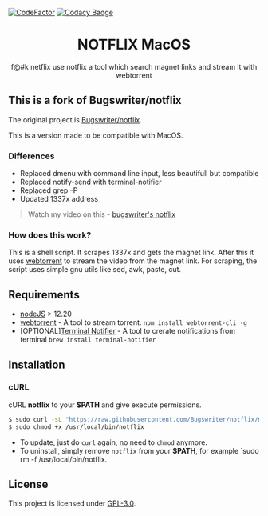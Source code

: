 [![CodeFactor](https://www.codefactor.io/repository/github/ale-ben/notflix-macos/badge)](https://www.codefactor.io/repository/github/ale-ben/notflix-macos)
[![Codacy Badge](https://app.codacy.com/project/badge/Grade/356f544150d048588d58d08e7ca582cb)](https://www.codacy.com/gh/ale-ben/notflix-macos/dashboard?utm_source=github.com&amp;utm_medium=referral&amp;utm_content=ale-ben/notflix-macos&amp;utm_campaign=Badge_Grade)

<h1 align="center">NOTFLIX MacOS</h1>
<p align="center">f@#k netflix use notflix a tool which search magnet links and stream it with webtorrent</p>

## This is a fork of Bugswriter/notflix
The original project is [Bugswriter/notflix](https://github.com/Bugswriter/notflix).

This is a version made to be compatible with MacOS.
### Differences
- Replaced dmenu with command line input, less beautifull but compatible
- Replaced notify-send with terminal-notifier
- Replaced grep -P
- Updated 1337x address

> Watch my video on this - [bugswriter's notflix](https://youtu.be/RFJCL9C46Mc)

### How does this work?

This is a shell script. It scrapes 1337x and gets the magnet link.
After this it uses [webtorrent](https://webtorrent.io/) to stream the video from the magnet link.
For scraping, the script uses simple gnu utils like sed, awk, paste, cut.

## Requirements

* [nodeJS](https://nodejs.org/en/) > 12.20
* [webtorrent](https://webtorrent.io/) - A tool to stream torrent. `npm install webtorrent-cli -g`
* [OPTIONAL][Terminal Notifier](https://formulae.brew.sh/formula/terminal-notifier) - A tool to crerate notifications from terminal `brew install terminal-notifier`

## Installation

### cURL
cURL **notflix** to your **$PATH** and give execute permissions.

```sh
$ sudo curl -sL "https://raw.githubusercontent.com/Bugswriter/notflix/master/notflix" -o /usr/local/bin/notflix
$ sudo chmod +x /usr/local/bin/notflix
```
- To update, just do `curl` again, no need to `chmod` anymore.
- To uninstall, simply remove `notflix` from your **$PATH**, for example `sudo rm -f /usr/local/bin/notflix.

## License
This project is licensed under [GPL-3.0](https://raw.githubusercontent.com/Illumina/licenses/master/gpl-3.0.txt).

